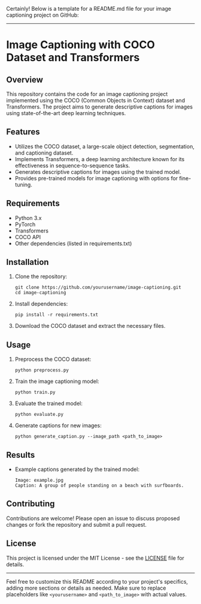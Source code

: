 Certainly! Below is a template for a README.md file for your image captioning project on GitHub:

---

# Image Captioning with COCO Dataset and Transformers

## Overview
This repository contains the code for an image captioning project implemented using the COCO (Common Objects in Context) dataset and Transformers. The project aims to generate descriptive captions for images using state-of-the-art deep learning techniques.

## Features
- Utilizes the COCO dataset, a large-scale object detection, segmentation, and captioning dataset.
- Implements Transformers, a deep learning architecture known for its effectiveness in sequence-to-sequence tasks.
- Generates descriptive captions for images using the trained model.
- Provides pre-trained models for image captioning with options for fine-tuning.

## Requirements
- Python 3.x
- PyTorch
- Transformers
- COCO API
- Other dependencies (listed in requirements.txt)

## Installation
1. Clone the repository:
   ```
   git clone https://github.com/yourusername/image-captioning.git
   cd image-captioning
   ```
2. Install dependencies:
   ```
   pip install -r requirements.txt
   ```
3. Download the COCO dataset and extract the necessary files.

## Usage
1. Preprocess the COCO dataset:
   ```
   python preprocess.py
   ```
2. Train the image captioning model:
   ```
   python train.py
   ```
3. Evaluate the trained model:
   ```
   python evaluate.py
   ```
4. Generate captions for new images:
   ```
   python generate_caption.py --image_path <path_to_image>
   ```

## Results
- Example captions generated by the trained model:
  ```
  Image: example.jpg
  Caption: A group of people standing on a beach with surfboards.
  ```

## Contributing
Contributions are welcome! Please open an issue to discuss proposed changes or fork the repository and submit a pull request.

## License
This project is licensed under the MIT License - see the [LICENSE](LICENSE) file for details.

---

Feel free to customize this README according to your project's specifics, adding more sections or details as needed. Make sure to replace placeholders like `<yourusername>` and `<path_to_image>` with actual values.

